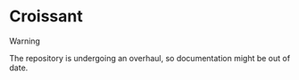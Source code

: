 # Croissant

> [!WARNING]
> The repository is undergoing an overhaul, so documentation might be out of date.
